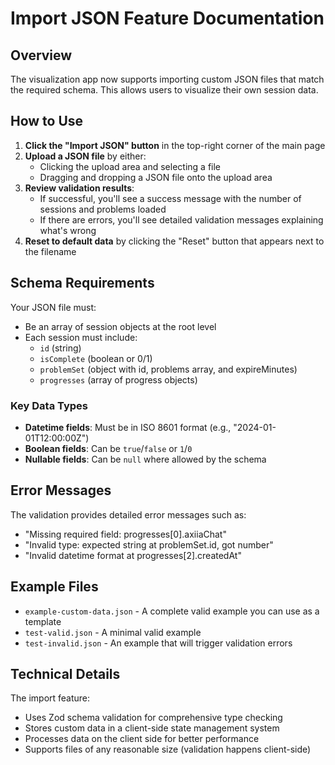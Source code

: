 # Import JSON Feature Documentation

## Overview
The visualization app now supports importing custom JSON files that match the required schema. This allows users to visualize their own session data.

## How to Use

1. **Click the "Import JSON" button** in the top-right corner of the main page
2. **Upload a JSON file** by either:
   - Clicking the upload area and selecting a file
   - Dragging and dropping a JSON file onto the upload area
3. **Review validation results**:
   - If successful, you'll see a success message with the number of sessions and problems loaded
   - If there are errors, you'll see detailed validation messages explaining what's wrong
4. **Reset to default data** by clicking the "Reset" button that appears next to the filename

## Schema Requirements

Your JSON file must:
- Be an array of session objects at the root level
- Each session must include:
  - `id` (string)
  - `isComplete` (boolean or 0/1)
  - `problemSet` (object with id, problems array, and expireMinutes)
  - `progresses` (array of progress objects)

### Key Data Types

- **Datetime fields**: Must be in ISO 8601 format (e.g., "2024-01-01T12:00:00Z")
- **Boolean fields**: Can be `true`/`false` or `1`/`0`
- **Nullable fields**: Can be `null` where allowed by the schema

## Error Messages

The validation provides detailed error messages such as:
- "Missing required field: progresses[0].axiiaChat"
- "Invalid type: expected string at problemSet.id, got number"
- "Invalid datetime format at progresses[2].createdAt"

## Example Files

- `example-custom-data.json` - A complete valid example you can use as a template
- `test-valid.json` - A minimal valid example
- `test-invalid.json` - An example that will trigger validation errors

## Technical Details

The import feature:
- Uses Zod schema validation for comprehensive type checking
- Stores custom data in a client-side state management system
- Processes data on the client side for better performance
- Supports files of any reasonable size (validation happens client-side)